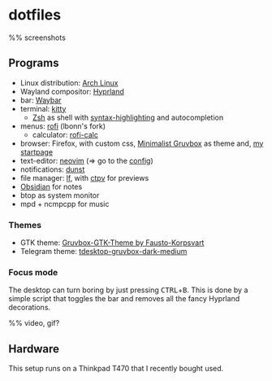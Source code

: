 # dotfiles

%% screenshots

## Programs

- Linux distribution: [Arch Linux](https://wiki.archlinux.org/title/Arch_Linux)
- Wayland compositor: [Hyprland](https://hyprland.org/)
- bar: [Waybar](https://github.com/Alexays/Waybar)
- terminal: [kitty](https://sw.kovidgoyal.net/kitty/)
    - [Zsh](https://www.zsh.org/) as shell with [syntax-highlighting](https://github.com/zsh-users/zsh-syntax-highlighting) and autocompletion
- menus: [rofi](https://github.com/lbonn/rofi) (lbonn's fork)
    - calculator: [rofi-calc](https://github.com/svenstaro/rofi-calc)
- browser: Firefox, with custom css, [Minimalist Gruvbox](https://github.com/canbeardig/MinimalistFox#minimalist-gruvbox) as theme and, [my startpage](https://github.com/ormai/NewTab)
- text-editor: [neovim](https://neovim.io/) (=> go to the [config](https://github.com/ormai/dotfiles/tree/main/dotfiles/nvim))
- notifications: [dunst](https://github.com/dunst-project/dunst)
- file manager: [lf](https://github.com/gokcehan/lf), with [ctpv](https://github.com/NikitaIvanovV/ctpv) for previews
- [Obsidian](https://obsidian.md/) for notes
- btop as system monitor
- mpd + ncmpcpp for music

### Themes

- GTK theme: [Gruvbox-GTK-Theme by Fausto-Korpsvart](https://github.com/Fausto-Korpsvart/Gruvbox-GTK-Theme) 
- Telegram theme: [tdesktop-gruvbox-dark-medium](https://github.com/ttohin/tdesktop-gruvbox-dark-medium)

### Focus mode

The desktop can turn boring by just pressing <kbd>CTRL</kbd>+<kbd>B</kbd>. This is done by a simple script that toggles the bar and removes all the fancy Hyprland decorations.

%% video, gif?

## Hardware

This setup runs on a Thinkpad T470 that I recently bought used.
